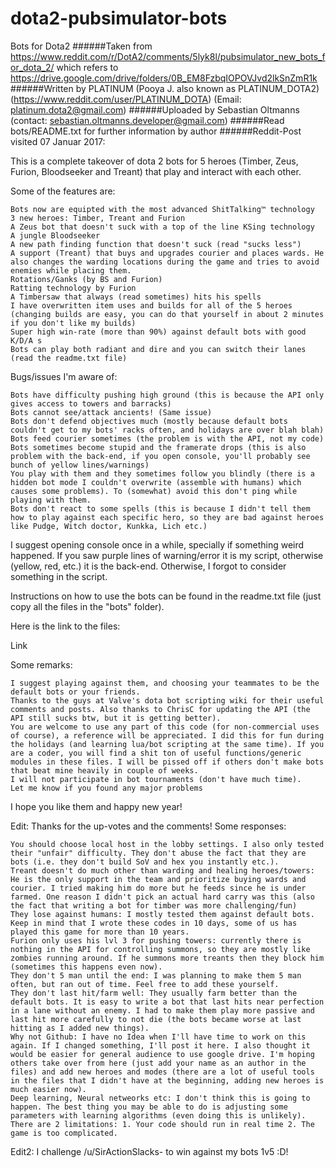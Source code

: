 # dota2-pubsimulator-bots
Bots for Dota2
######Taken from https://www.reddit.com/r/DotA2/comments/5lyk8l/pubsimulator_new_bots_for_dota_2/ which refers to https://drive.google.com/drive/folders/0B_EM8FzbqIOPOVJvd2lkSnZmR1k
######Written by PLATINUM (Pooya J. also known as PLATINUM_DOTA2) (https://www.reddit.com/user/PLATINUM_DOTA) (Email: platinum.dota2@gmail.com)
######Uploaded by Sebastian Oltmanns (contact: sebastian.oltmanns.developer@gmail.com)
######Read bots/README.txt for further information by author
######Reddit-Post visited 07 Januar 2017:

This is a complete takeover of dota 2 bots for 5 heroes (Timber, Zeus, Furion, Bloodseeker and Treant) that play and interact with each other.

Some of the features are:

    Bots now are equipted with the most advanced ShitTalking™ technology
    3 new heroes: Timber, Treant and Furion
    A Zeus bot that doesn't suck with a top of the line KSing technology
    A jungle Bloodseeker
    A new path finding function that doesn't suck (read "sucks less")
    A support (Treant) that buys and upgrades courier and places wards. He also changes the warding locations during the game and tries to avoid enemies while placing them.
    Rotations/Ganks (by BS and Furion)
    Ratting technology by Furion
    A Timbersaw that always (read sometimes) hits his spells
    I have overwritten item uses and builds for all of the 5 heroes (changing builds are easy, you can do that yourself in about 2 minutes if you don't like my builds)
    Super high win-rate (more than 90%) against default bots with good K/D/A s
    Bots can play both radiant and dire and you can switch their lanes (read the readme.txt file)

Bugs/issues I'm aware of:

    Bots have difficulty pushing high ground (this is because the API only gives access to towers and barracks)
    Bots cannot see/attack ancients! (Same issue)
    Bots don't defend objectives much (mostly because default bots couldn't get to my bots' racks often, and holidays are over blah blah)
    Bots feed courier sometimes (the problem is with the API, not my code)
    Bots sometimes become stupid and the framerate drops (this is also problem with the back-end, if you open console, you'll probably see bunch of yellow lines/warnings)
    You play with them and they sometimes follow you blindly (there is a hidden bot mode I couldn't overwrite (assemble with humans) which causes some problems). To (somewhat) avoid this don't ping while playing with them.
    Bots don't react to some spells (this is because I didn't tell them how to play against each specific hero, so they are bad against heroes like Pudge, Witch doctor, Kunkka, Lich etc.)

I suggest opening console once in a while, specially if something weird happened. If you saw purple lines of warning/error it is my script, otherwise (yellow, red, etc.) it is the back-end. Otherwise, I forgot to consider something in the script.

Instructions on how to use the bots can be found in the readme.txt file (just copy all the files in the "bots" folder).

Here is the link to the files:

Link

Some remarks:

    I suggest playing against them, and choosing your teammates to be the default bots or your friends.
    Thanks to the guys at Valve's dota bot scripting wiki for their useful comments and posts. Also thanks to ChrisC for updating the API (the API still sucks btw, but it is getting better).
    You are welcome to use any part of this code (for non-commercial uses of course), a reference will be appreciated. I did this for fun during the holidays (and learning lua/bot scripting at the same time). If you are a coder, you will find a shit ton of useful functions/generic modules in these files. I will be pissed off if others don't make bots that beat mine heavily in couple of weeks.
    I will not participate in bot tournaments (don't have much time).
    Let me know if you found any major problems

I hope you like them and happy new year!

Edit: Thanks for the up-votes and the comments! Some responses:

    You should choose local host in the lobby settings. I also only tested their "unfair" difficulty. They don't abuse the fact that they are bots (i.e. they don't build SoV and hex you instantly etc.).
    Treant doesn't do much other than warding and healing heroes/towers: He is the only support in the team and prioritize buying wards and courier. I tried making him do more but he feeds since he is under farmed. One reason I didn't pick an actual hard carry was this (also the fact that writing a bot for timber was more challenging/fun)
    They lose against humans: I mostly tested them against default bots. Keep in mind that I wrote these codes in 10 days, some of us has played this game for more than 10 years.
    Furion only uses his lvl 3 for pushing towers: currently there is nothing in the API for controlling summons, so they are mostly like zombies running around. If he summons more treants then they block him (sometimes this happens even now).
    They don't 5 man until the end: I was planning to make them 5 man often, but ran out of time. Feel free to add these yourself.
    They don't last hit/farm well: They usually farm better than the default bots. It is easy to write a bot that last hits near perfection in a lane without an enemy. I had to make them play more passive and last hit more carefully to not die (the bots became worse at last hitting as I added new things).
    Why not Github: I have no Idea when I'll have time to work on this again. If I changed something, I'll post it here. I also thought it would be easier for general audience to use google drive. I'm hoping others take over from here (just add your name as an author in the files) and add new heroes and modes (there are a lot of useful tools in the files that I didn't have at the beginning, adding new heroes is much easier now).
    Deep learning, Neural netweorks etc: I don't think this is going to happen. The best thing you may be able to do is adjusting some parameters with learning algorithms (even doing this is unlikely). There are 2 limitations: 1. Your code should run in real time 2. The game is too complicated.

Edit2: I challenge /u/SirActionSlacks- to win against my bots 1v5 :D!

